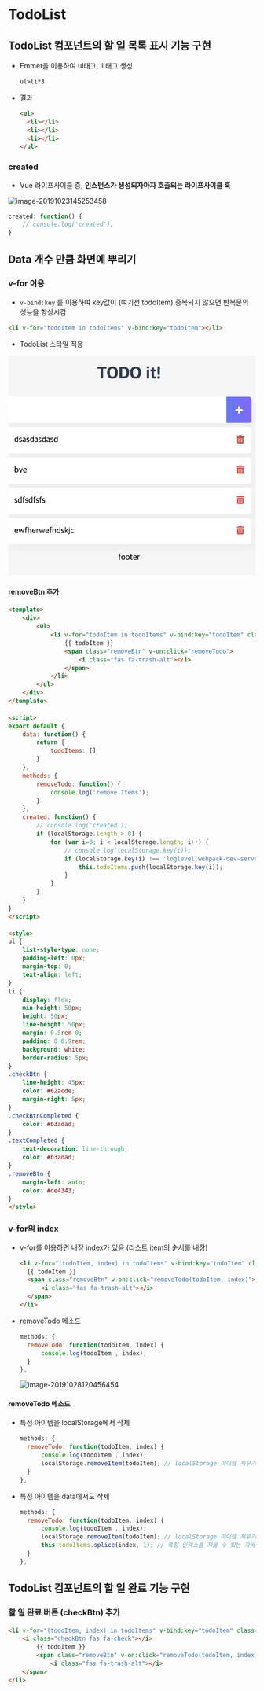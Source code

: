 # TodoList

## TodoList 컴포넌트의 할 일 목록 표시 기능 구현

- Emmet을 이용하여 ul태그, li 태그 생성

  ```html
  ul>li*3
  ```

- 결과

  ```html
  <ul>
    <li></li>
    <li></li>
    <li></li>
  </ul>
  ```



### created

- Vue 라이프사이클 중, **인스턴스가 생성되자마자 호출되는 라이프사이클 훅**

![image-20191023145253458](/Users/yegenieee/Desktop/Github_TIL/TIL/image/13_vue_lifecycle.png)

```javascript
created: function() {
	// console.log('created');
}
```



## Data 개수 만큼 화면에 뿌리기

### v-for 이용

- `v-bind:key` 를 이용하여 key값이 (여기선 todoItem) 중복되지 않으면 반복문의 성능을 향상시킴

```html
<li v-for="todoItem in todoItems" v-bind:key="todoItem"></li>
```

- TodoList 스타일 적용

![image-20191023154116787](../image/13_todolist_style.png)



#### removeBtn 추가

```html
<template>
    <div>
        <ul>
            <li v-for="todoItem in todoItems" v-bind:key="todoItem" class="shadow">
                {{ todoItem }}
                <span class="removeBtn" v-on:click="removeTodo">
                    <i class="fas fa-trash-alt"></i>
                </span>
            </li>
        </ul>
    </div>
</template>

<script>
export default {
    data: function() {
        return {
            todoItems: []
        }
    },
    methods: {
        removeTodo: function() {
            console.log('remove Items');
        }
    },
    created: function() {
        // console.log('created');
        if (localStorage.length > 0) {
            for (var i=0; i < localStorage.length; i++) {
                // console.log(localStorage.key(i));
                if (localStorage.key(i) !== 'loglevel:webpack-dev-server') {
                    this.todoItems.push(localStorage.key(i));
                }
            }
        }
    }
}
</script>

<style>
ul {
    list-style-type: none;
    padding-left: 0px;
    margin-top: 0;
    text-align: left;
}
li {
    display: flex;
    min-height: 50px;
    height: 50px;
    line-height: 50px;
    margin: 0.5rem 0;
    padding: 0 0.9rem;
    background: white;
    border-radius: 5px;
}
.checkBtn {
    line-height: 45px;
    color: #62acde;
    margin-right: 5px;
}
.checkBtnCompleted {
    color: #b3adad;
}
.textCompleted {
    text-decoration: line-through;
    color: #b3adad;
}
.removeBtn {
    margin-left: auto;
    color: #de4343;
}
</style>
```



### v-for의 index

- v-for를 이용하면 내장 index가 있음 (리스트 item의 순서를 내장)

  ```html
  <li v-for="(todoItem, index) in todoItems" v-bind:key="todoItem" class="shadow">
  	{{ todoItem }}
  	<span class="removeBtn" v-on:click="removeTodo(todoItem, index)">
  		<i class="fas fa-trash-alt"></i>
  	</span>
  </li>
  ```

- removeTodo 메소드

  ```javascript
  methods: {
  	removeTodo: function(todoItem, index) {
  		console.log(todoItem , index);
  	}
  },
  ```

  ![image-20191028120456454](/Users/yegenieee/Desktop/Github_TIL/TIL/image/14_vue_v_for_index.png)



#### removeTodo 메소드

- 특정 아이템을 localStorage에서 삭제

  ```javascript
  methods: {
  	removeTodo: function(todoItem, index) {
  		console.log(todoItem , index);
  		localStorage.removeItem(todoItem); // localStorage 아이템 지우기 (브라우저 저장소 영역)
  	}
  },
  ```

  

- 특정 아이템을 data에서도 삭제

  ```javascript
  methods: {
  	removeTodo: function(todoItem, index) {
  		console.log(todoItem , index);
  		localStorage.removeItem(todoItem); // localStorage 아이템 지우기 (브라우저 저장소 영역)
  		this.todoItems.splice(index, 1); // 특정 인덱스를 지울 수 있는 자바스크립트 배열 메소드 (스크립트 영역)
  	}
  },
  ```

  

## TodoList 컴포넌트의 할 일 완료 기능 구현

### 할 일 완료 버튼 (checkBtn) 추가

```html
<li v-for="(todoItem, index) in todoItems" v-bind:key="todoItem" class="shadow">
	<i class="checkBtn fas fa-check"></i>
		{{ todoItem }}
		<span class="removeBtn" v-on:click="removeTodo(todoItem, index)">
			<i class="fas fa-trash-alt"></i>
    </span>
</li>
```

